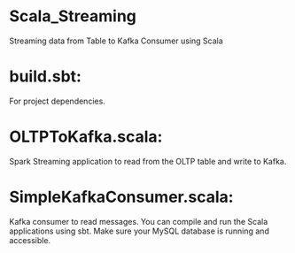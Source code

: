# Scala_Streaming
Streaming data from Table to Kafka Consumer using Scala

# build.sbt: 
  For project dependencies.
# OLTPToKafka.scala: 
  Spark Streaming application to read from the OLTP table and write to Kafka.
# SimpleKafkaConsumer.scala: 
  Kafka consumer to read messages.
You can compile and run the Scala applications using sbt. Make sure your MySQL database is running and accessible.
